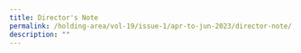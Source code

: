 ```yaml
---
title: Director's Note
permalink: /holding-area/vol-19/issue-1/apr-to-jun-2023/director-note/
description: ""
---
```

